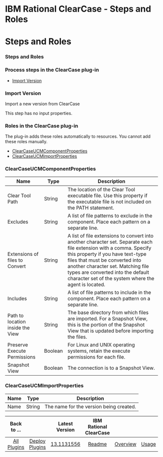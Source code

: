 
IBM Rational ClearCase - Steps and Roles
========================================

# Steps and Roles



### Steps and Roles




 



### Process steps in the ClearCase plug-in


* [Import Version](#import_version)




### Import Version


Import a new version from ClearCase


This step has no input properties.




### Roles in the ClearCase plug-in


The plug-in adds these roles automatically to resources. You cannot add these roles manually.



* [ClearCaseUCMComponentProperties](#clearcaseucmcomponentproperties_role)
* [ClearCaseUCMImportProperties](#clearcaseucmimportproperties_role)



### ClearCaseUCMComponentProperties




| Name | Type | Description |
| --- | --- | --- |
| Clear Tool Path | String | The location of the Clear Tool executable file. Use this property if the executable file is not included on the PATH statement. |
| Excludes | String | A list of file patterns to exclude in the component. Place each pattern on a separate line. |
| Extensions of files to Convert | String | A list of file extensions to convert into another character set. Separate each file extension with a comma. Specify this property if you have text-type files that must be converted into another character set. Matching file types are converted into the default character set of the system where the agent is located. |
| Includes | String | A list of file patterns to include in the component. Place each pattern on a separate line. |
| Path to location inside the View | String | The base directory from which files are imported. For a Snapshot View, this is the portion of the Snapshot View that is updated before importing the files. |
| Preserve Execute Permissions | Boolean | For Linux and UNIX operating systems, retain the execute permissions for each file. |
| Snapshot View | Boolean | The connection is to a Snapshot View. |


### ClearCaseUCMImportProperties




| Name | Type | Description |
| --- | --- | --- |
| Name | String | The name for the version being created. |





|Back to ...||Latest Version|IBM Rational ClearCase ||||
| :---: | :---: | :---: | :---: | :---: | :---: | :---: |
|[All Plugins](../../index.md)|[Deploy Plugins](../README.md)|[13.1131556]()|[Readme](README.md)|[Overview](overview.md)|[Usage](usage.md)|[Downloads](downloads.md)|
